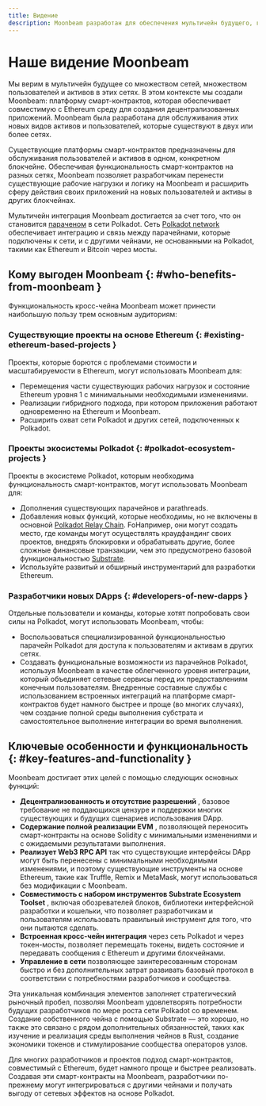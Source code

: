 ```yaml
---
title: Видение
description: Moonbeam разработан для обеспечения мультичейн будущего, где пользователи и активы могут свободно перемещаться по множеству различных специализированных и разнообразных сетям.
---
```


# Наше видение Moonbeam

Мы верим в мультичейн будущее со множеством сетей, множеством пользователей и активов в этих сетях. В этом контексте мы создали Moonbeam: платформу смарт-контрактов, которая обеспечивает совместимую с Ethereum среду для создания децентрализованных приложений. Moonbeam была разработана для обслуживания этих новых видов активов и пользователей, которые существуют в двух или более сетях.

Существующие платформы смарт-контрактов предназначены для обслуживания пользователей и активов в одном, конкретном блокчейне. Обеспечивая функциональность смарт-контрактов на разных сетях, Moonbeam позволяет разработчикам перенести существующие рабочие нагрузки и логику на Moonbeam и расширить сферу действия своих приложений на новых пользователей и активы в других блокчейнах.

Мультичейн интеграция Moonbeam достигается за счет того, что он становится [параченом](/resources/glossary/#parachains) в сети Polkadot.  Сеть [Polkadot network](/resources/glossary/#polkadot) обеспечивает интеграцию и связь между парачейнами, которые подключены к сети, и с другими чейнами, не основанными на Polkadot, такими как Ethereum и Bitcoin через мосты.

## Кому выгоден Moonbeam {: #who-benefits-from-moonbeam } 

Функциональность кросс-чейна Moonbeam может принести наибольшую пользу трем основным аудиториям:

### Существующие проекты на основе Ethereum {: #existing-ethereum-based-projects } 

Проекты, которые борются с проблемами стоимости и масштабируемости в Ethereum, могут использовать Moonbeam для: 

 - Перемещения части существующих рабочих нагрузок и состояние Ethereum уровня 1 с минимальными необходимыми изменениями.  
 - Реализации гибридного подхода, при котором приложения работают одновременно на Ethereum и Moonbeam.  
 - Расширить охват сети Polkadot и других сетей, подключенных к Polkadot.  

### Проекты экосистемы Polkadot {: #polkadot-ecosystem-projects } 

Проекты в экосистеме Polkadot, которым необходима функциональность смарт-контрактов, могут использовать Moonbeam для:  

 - Дополнения существующих парачейнов и parathreads.  
 - Добавления новых функций, которые необходимы, но не включены в основной [Polkadot Relay Chain](/resources/glossary/#relay-chain). FoНапример, они могут создать место, где команды могут осуществлять краудфандинг своих проектов, внедрять блокировки и обрабатывать другие, более сложные финансовые транзакции, чем это предусмотрено базовой функциональностью [Substrate](/resources/glossary/#substrate).  
 - Используйте развитый и обширный инструментарий для разработки Ethereum.  

### Разработчики новых DApps {: #developers-of-new-dapps } 

Отдельные пользователи и команды, которые хотят попробовать свои силы на Polkadot, могут использовать Moonbeam, чтобы: 

 - Воспользоваться специализированной функциональностью парачейн  Polkadot для доступа к пользователям и активам в других сетях.  
 - Создавать функциональные возможности из парачейнов Polkadot, используя Moonbeam в качестве облегченного уровня интеграции, который объединяет сетевые сервисы перед их предоставлениям конечным пользователям. Внедренные составные службы с использованием встроенных интеграций на платформе смарт-контрактов будет намного быстрее и проще (во многих случаях), чем создание полной среды выполнения субстрата и самостоятельное выполнение интеграции во время выполнения.  

## Ключевые особенности и функциональность {: #key-features-and-functionality } 

Moonbeam достигает этих целей с помощью следующих основных функций:  

 - **Децентрализованность и отсутствие разрешений** , базовое требование не поддающихся цензуре и поддержки многих существующих и будущих сценариев использования DApp.  
 - **Содержание полной реализации EVM** , позволяющей переносить смарт-контракты на основе Solidity с минимальными изменениями и с ожидаемыми результатами выполнения.  
 - **Реализует Web3 RPC API** так что существующие интерфейсы DApp могут быть перенесены с минимальными необходимыми изменениями, и поэтому существующие инструменты на основе Ethereum, такие как Truffle, Remix и MetaMask, могут использоваться без модификации с Moonbeam.  
 - **Совместимость с набором инструментов Substrate Ecosystem Toolset** , включая обозревателей блоков, библиотеки интерфейсной разработки и кошельки, что позволяет разработчикам и пользователям использовать правильный инструмент для того, что они пытаются сделать.  
 - **Встроенная кросс-чейн интеграция** через сеть Polkadot и через токен-мосты, позволяет перемещать токены, видеть состояние и передавать сообщения с Ethereum и другими блокчейнами.  
 - **Управление в сети** позволяющее заинтересованным сторонам быстро и без дополнительных затрат развивать базовый протокол в соответствии с потребностями разработчиков и сообщества.  

Эта уникальная комбинация элементов заполняет стратегический рыночный пробел, позволяя Moonbeam удовлетворять потребности будущих разработчиков по мере роста сети Polkadot со временем. Создание  собственного чейна с помощью Substrate — это хорошо, но также это связано с рядом дополнительных обязанностей, таких как изучение и реализация среды выполнения чейнов в Rust, создание экономики токенов и стимулирование сообщества операторов узлов.

Для многих разработчиков и проектов подход смарт-контрактов, совместимый с Ethereum, будет намного проще и быстрее реализовать. Создавая эти смарт-контракты на Moonbeam, разработчики по-прежнему могут интегрироваться с другими чейнами и получать выгоду от сетевых эффектов на основе Polkadot.
